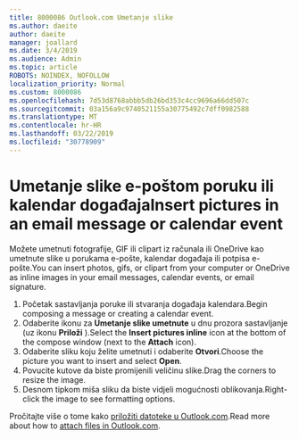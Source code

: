 ```yaml
---
title: 8000086 Outlook.com Umetanje slike
ms.author: daeite
author: daeite
manager: joallard
ms.date: 3/4/2019
ms.audience: Admin
ms.topic: article
ROBOTS: NOINDEX, NOFOLLOW
localization_priority: Normal
ms.custom: 8000086
ms.openlocfilehash: 7d53d8768abbb5db26bd353c4cc9696a66dd507c
ms.sourcegitcommit: 03a156a9c9740521155a30775492c7dff0982588
ms.translationtype: MT
ms.contentlocale: hr-HR
ms.lasthandoff: 03/22/2019
ms.locfileid: "30778909"
---
```

# <a name="insert-pictures-in-an-email-message-or-calendar-event"></a><span data-ttu-id="b323a-102">Umetanje slike e-poštom poruku ili kalendar događaja</span><span class="sxs-lookup"><span data-stu-id="b323a-102">Insert pictures in an email message or calendar event</span></span>

<span data-ttu-id="b323a-103">Možete umetnuti fotografije, GIF ili clipart iz računala ili OneDrive kao umetnute slike u porukama e-pošte, kalendar događaja ili potpisa e-pošte.</span><span class="sxs-lookup"><span data-stu-id="b323a-103">You can insert photos, gifs, or clipart from your computer or OneDrive as inline images in your email messages, calendar events, or email signature.</span></span>

1. <span data-ttu-id="b323a-104">Početak sastavljanja poruke ili stvaranja događaja kalendara.</span><span class="sxs-lookup"><span data-stu-id="b323a-104">Begin composing a message or creating a calendar event.</span></span>
2. <span data-ttu-id="b323a-105">Odaberite ikonu za **Umetanje slike umetnute** u dnu prozora sastavljanje (uz ikonu **Priloži** ).</span><span class="sxs-lookup"><span data-stu-id="b323a-105">Select the **Insert pictures inline** icon at the bottom of the compose window (next to the **Attach** icon).</span></span>
3. <span data-ttu-id="b323a-106">Odaberite sliku koju želite umetnuti i odaberite **Otvori**.</span><span class="sxs-lookup"><span data-stu-id="b323a-106">Choose the picture you want to insert and select **Open**.</span></span>
4. <span data-ttu-id="b323a-107">Povucite kutove da biste promijenili veličinu slike.</span><span class="sxs-lookup"><span data-stu-id="b323a-107">Drag the corners to resize the image.</span></span>
5. <span data-ttu-id="b323a-108">Desnom tipkom miša sliku da biste vidjeli mogućnosti oblikovanja.</span><span class="sxs-lookup"><span data-stu-id="b323a-108">Right-click the image to see formatting options.</span></span>

<span data-ttu-id="b323a-109">Pročitajte više o tome kako [priložiti datoteke u Outlook.com](https://support.office.com/article/8d7c1ea7-4e5f-44ce-bb6e-c5fcc92ba9ab).</span><span class="sxs-lookup"><span data-stu-id="b323a-109">Read more about how to [attach files in Outlook.com](https://support.office.com/article/8d7c1ea7-4e5f-44ce-bb6e-c5fcc92ba9ab).</span></span>